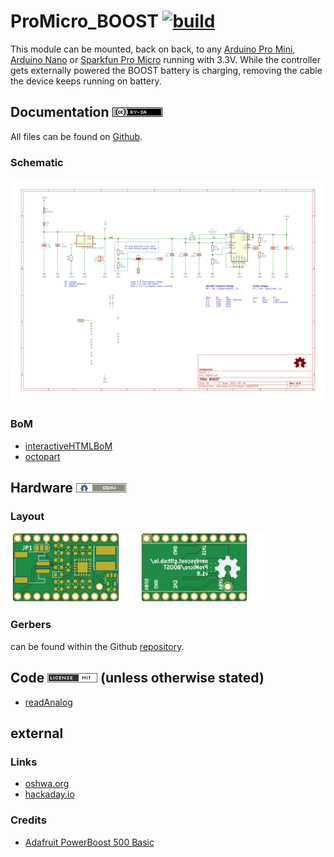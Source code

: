 # ProMicro_BOOST [![build](https://github.com/nerdyscout/ProMicro/workflows/kicad-exports/badge.svg?branch=BOOST)](BOOST/actions?query=branch%3ABOOST)
This module can be mounted, back on back, to any [Arduino Pro Mini](https://www.sparkfun.com/products/11113), [Arduino Nano](https://store.arduino.cc/arduino-nano) or [Sparkfun Pro Micro](https://www.sparkfun.com/products/12587) running with 3.3V. While the controller gets externally powered the BOOST battery is charging, removing the cable the device keeps running on battery.

## Documentation [![CC BY-SA](../img/ccbysa.png)](docs/LICENSE.TXT)
All files can be found on [Github](https://github.com/nerdyscout/ProMicro/tree/master/BOOST).

### Schematic
[![Schematic](docs/img/BOOST-schematic.svg)](docs/BOOST-schematic.pdf)

### BoM
  * [interactiveHTMLBoM](https://nerdyscout.github.io/ProMicro/BOOST/docs/bom/BOOST-ibom.html)
  * [octopart](docs/bom/BOOST-bom_octopart.csv)

## Hardware [![CERN OHL v1.2](../img/oshw.png)](LICENSE.TXT)
### Layout
<a href="docs/BOOST-documentation.pdf"><img src="docs/img/BOOST-top.svg" alt="BOOST-top" width="40%"/></a>
<a href="docs/BOOST-documentation.pdf"><img src="docs/img/BOOST-bottom.svg" alt="BOOST-bottom" width="40%"/></a>

### Gerbers
can be found within the Github [repository](gerbers).

## Code [![MIT](../img/mit.png)](examples/LICENSE.TXT) (unless otherwise stated)
  * [readAnalog](examples/readAnalog/readAnalog.ino)

## external
### Links
  * [oshwa.org](https://certification.oshwa.org/de000102.html)
  * [hackaday.io](https://hackaday.io/project/171898-promicro)

### Credits
  * [Adafruit PowerBoost 500 Basic](https://learn.adafruit.com/adafruit-powerboost)
